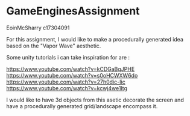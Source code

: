 # GameEnginesAssignment
 EoinMcSharry c17304091

For this assignment, I would like to make a procedurally generated idea based on the "Vapor Wave" aesthetic.

Some unity tutorials i can take inspiration for are : 

https://www.youtube.com/watch?v=kCDGaBqJPHE
https://www.youtube.com/watch?v=s0oHCWXW6do
https://www.youtube.com/watch?v=27h0dic-Iic
https://www.youtube.com/watch?v=kcwj4we1ltg

I would like to have 3d objects from this asetic decorate the screen and have a procedurally generated grid/landscape encompass it.

